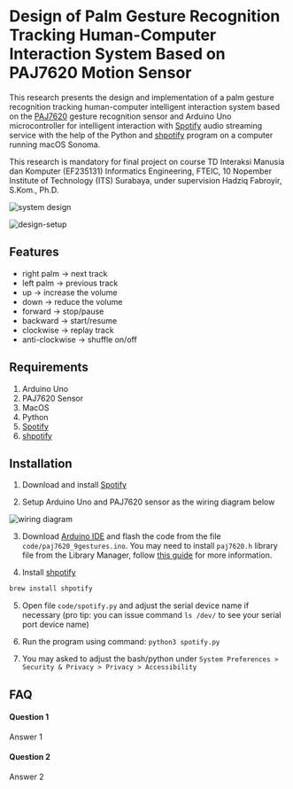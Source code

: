 
# Design of Palm Gesture Recognition Tracking Human-Computer Interaction System Based on PAJ7620 Motion Sensor

This research presents the design and implementation of a palm gesture recognition tracking human-computer intelligent interaction system
based on the [PAJ7620](https://www.tokopedia.com/lisuinstrument/paj7620-paj7620u2-gesture-recognition-sensor-module) gesture recognition sensor and Arduino
Uno microcontroller for intelligent interaction with [Spotify](https://www.spotify.com) audio
streaming service with the help of the Python and [shpotify](https://github.com/hnarayanan/shpotify) program on a computer running macOS Sonoma.

This research is mandatory for final project on course TD Interaksi Manusia dan Komputer (EF235131) Informatics Engineering, FTEIC, 10 Nopember Institute of Technology (ITS) Surabaya, under supervision Hadziq Fabroyir, S.Kom., Ph.D.

![system design](https://www.imghippo.com/images/1700824949.png)

![design-setup](https://www.imghippo.com/images/1700824825.jpg)


## Features

- right palm -> next track
- left palm -> previous track
- up -> increase the volume
- down -> reduce the volume
- forward -> stop/pause
- backward -> start/resume
- clockwise -> replay track
- anti-clockwise -> shuffle on/off




## Requirements

1. Arduino Uno
2. PAJ7620 Sensor
3. MacOS
4. Python
5. [Spotify](https://www.spotify.com/de-en/download/mac/)
6. [shpotify](https://github.com/hnarayanan/shpotify)

## Installation

1. Download and install [Spotify](https://www.spotify.com/de-en/download/mac/)

2. Setup Arduino Uno and PAJ7620 sensor as the wiring diagram below

![wiring diagram](https://www.imghippo.com/images/1700825548.png)

3. Download [Arduino IDE](https://www.arduino.cc/en/software) and flash the code from the file `code/paj7620_9gestures.ino`. You may need to install `paj7620.h` library file from the Library Manager, follow [this guide](https://www.arduino.cc/reference/en/libraries/gesture-paj7620/) for more information.

4. Install [shpotify](https://github.com/hnarayanan/shpotify)

```bash
brew install shpotify
```

5. Open file `code/spotify.py` and adjust the serial device name if necessary (pro tip: you can issue command `ls /dev/` to see your serial port device name)

6. Run the program using command: `python3 spotify.py`

7. You may asked to adjust the bash/python under `System Preferences > Security & Privacy > Privacy > Accessibility`
## FAQ

#### Question 1

Answer 1

#### Question 2

Answer 2


